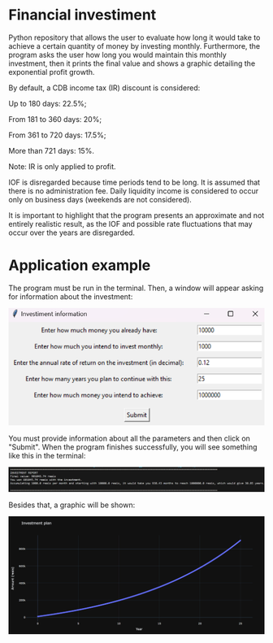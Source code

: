 # Financial investiment
Python repository that allows the user to evaluate how long it would take to achieve a certain quantity of money by investing monthly.
Furthermore, the program asks the user how long you would maintain this monthly investment, then it prints the final value and shows a graphic detailing the exponential profit growth.

By default, a CDB income tax (IR) discount is considered:
<p>
     Up to 180 days: 22.5%;
</p>
<p>
     From 181 to 360 days: 20%;
</p>
<p>
     From 361 to 720 days: 17.5%;
</p>
<p>
     More than 721 days: 15%.
</p>
Note: IR is only applied to profit.

IOF is disregarded because time periods tend to be long.
It is assumed that there is no administration fee.
Daily liquidity income is considered to occur only on business days (weekends are not considered).
<p>
     It is important to highlight that the program presents an approximate and not entirely realistic result, as the IOF and possible rate fluctuations that may occur over the years are disregarded.
</p>

# Application example

The program must be run in the terminal. Then, a window will appear asking for information about the investment:
<p>
<img width="710" alt="image" src="img\img1.png">
</p>

You must provide information about all the parameters and then click on "Submit".
When the program finishes successfully, you will see something like this in the terminal:
<p>
<img width="710" alt="image" src="img\img2.png">
</p>

Besides that, a graphic will be shown:
<p>
<img width="710" alt="image" src="img\img3.png">
</p>